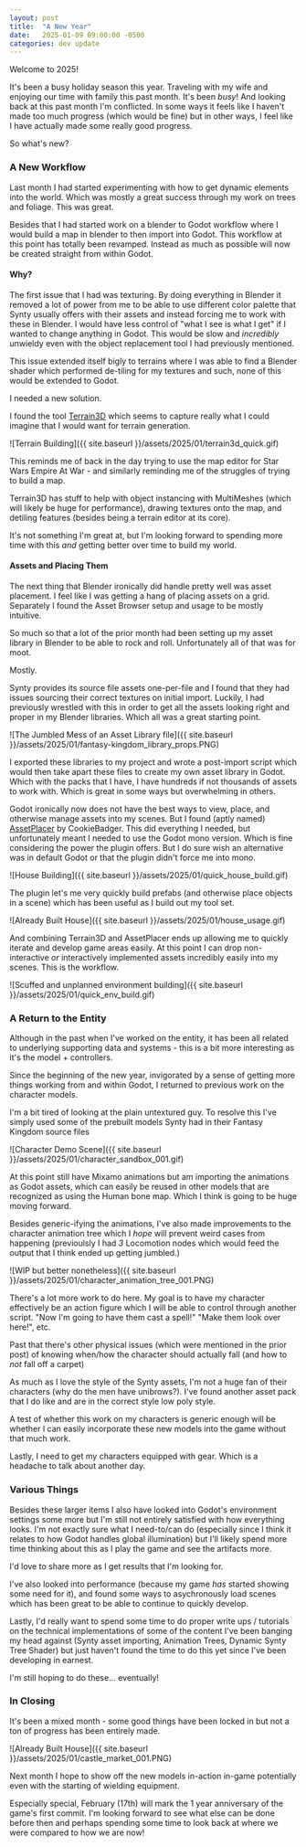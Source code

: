```yaml
---
layout: post
title:  "A New Year"
date:   2025-01-09 09:00:00 -0500
categories: dev update
---
```


Welcome to 2025!

It's been a busy holiday season this year. Traveling with my wife and enjoying our time with family this past month. It's been _busy_! And looking back at this past month I'm conflicted. In some ways it feels like I haven't made too much progress (which would be fine) but in other ways, I feel like I have actually made some really good progress.

So what's new?

### A New Workflow

Last month I had started experimenting with how to get dynamic elements into the world. Which was mostly a great success through my work on trees and foliage. This was great.

Besides that I had started work on a blender to Godot workflow where I would build a map in blender to then import into Godot. This workflow at this point has totally been revamped. Instead as much as possible will now be created straight from within Godot. 

#### Why?

The first issue that I had was texturing. By doing everything in Blender it removed a lot of power from me to be able to use different color palette that Synty usually offers with their assets and instead forcing me to work with these in Blender. I would have less control of "what I see is what I get" if I wanted to change anything in Godot. This would be slow and _incredibly_ unwieldy even with the object replacement tool I had previously mentioned.

This issue extended itself bigly to terrains where I was able to find a Blender shader which performed de-tiling for my textures and such, none of this would be extended to Godot. 

I needed a new solution.

I found the tool [Terrain3D](https://github.com/TokisanGames/Terrain3D) which seems to capture really what I could imagine that I would want for terrain generation.

![Terrain Building]({{ site.baseurl }}/assets/2025/01/terrain3d_quick.gif)

This reminds me of back in the day trying to use the map editor for Star Wars Empire At War - and similarly reminding me of the struggles of trying to build a map. 

Terrain3D has stuff to help with object instancing with MultiMeshes (which will likely be huge for performance), drawing textures onto the map, and detiling features (besides being a terrain editor at its core).

It's not something I'm great at, but I'm looking forward to spending more time with this _and_ getting better over time to build my world.

#### Assets and Placing Them

The next thing that Blender ironically did handle pretty well was asset placement. I feel like I was getting a hang of placing assets on a grid. Separately I found the Asset Browser setup and usage to be mostly intuitive. 

So much so that a lot of the prior month had been setting up my asset library in Blender to be able to rock and roll. Unfortunately all of that was for moot.

Mostly.

Synty provides its source file assets one-per-file and I found that they had issues sourcing their correct textures on initial import. Luckily, I had previously wrestled with this in order to get all the assets looking right and proper in my Blender libraries. Which all was a great starting point.

![The Jumbled Mess of an Asset Library file]({{ site.baseurl }}/assets/2025/01/fantasy-kingdom_library_props.PNG)

I exported these libraries to my project and wrote a post-import script which would then take apart these files to create my own asset library in Godot. Which with the packs that I have, I have hundreds if not thousands of assets to work with. Which is great in some ways but overwhelming in others. 

Godot ironically now does not have the best ways to view, place, and otherwise manage assets into my scenes. But I found (aptly named) [AssetPlacer](https://cookiebadger.itch.io/assetplacer) by CookieBadger. This did everything I needed, but unfortunately meant I needed to use the Godot mono version. Which is fine considering the power the plugin offers. But I do sure wish an alternative was in default Godot or that the plugin didn't force me into mono. 

![House Building]({{ site.baseurl }}/assets/2025/01/quick_house_build.gif)

The plugin let's me very quickly build prefabs (and otherwise place objects in a scene) which has been useful as I build out my tool set. 

![Already Built House]({{ site.baseurl }}/assets/2025/01/house_usage.gif)

And combining Terrain3D and AssetPlacer ends up allowing me to quickly iterate and develop game areas easily. At this point I can drop non-interactive *or* interactively implemented assets incredibly easily into my scenes. This is the workflow. 

![Scuffed and unplanned environment building]({{ site.baseurl }}/assets/2025/01/quick_env_build.gif)

### A Return to the Entity

Although in the past when I've worked on the entity, it has been all related to underlying supporting data and systems - this is a bit more interesting as it's the model + controllers.

Since the beginning of the new year, invigorated by a sense of getting more things working from and within Godot, I returned to previous work on the character models. 

I'm a bit tired of looking at the plain untextured guy. To resolve this I've simply used some of the prebuilt models Synty had in their Fantasy Kingdom source files

![Character Demo Scene]({{ site.baseurl }}/assets/2025/01/character_sandbox_001.gif)

At this point still have Mixamo animations but am importing the animations as Godot assets, which can easily be reused in other models that are recognized as using the Human bone map. Which I think is going to be huge moving forward. 

Besides generic-ifying the animations, I've also made improvements to the character animation tree which I _hope_ will prevent weird cases from happening (previoulsly I had _3_ Locomotion nodes which would feed the output that I think ended up getting jumbled.)

![WIP but better nonetheless]({{ site.baseurl }}/assets/2025/01/character_animation_tree_001.PNG)

There's a lot more work to do here. My goal is to have my character effectively be an action figure which I will be able to control through another script. "Now I'm going to have them cast a spell!" "Make them look over here!", etc. 

Past that there's other physical issues (which were mentioned in the prior post) of knowing when/how the character should actually fall (and how to _not_ fall off a carpet)

As much as I love the style of the Synty assets, I'm not a huge fan of their characters (why do the men have unibrows?). I've found another asset pack that I do like and are in the correct style low poly style.

A test of whether this work on my characters is generic enough will be whether I can easily incorporate these new models into the game without that much work. 

Lastly, I need to get my characters equipped with gear. Which is a headache to talk about another day. 

### Various Things

Besides these larger items I also have looked into Godot's environment settings some more but I'm still not entirely satisfied with how everything looks. I'm not exactly sure what I need-to/can do (especially since I think it relates to how Godot handles global illumination) but I'll likely spend more time thinking about this as I play the game and see the artifacts more. 

I'd love to share more as I get results that I'm looking for. 

I've also looked into performance (because my game _has_ started showing some need for it), and found some ways to asychronously load scenes which has been great to be able to continue to quickly develop. 

Lastly, I'd really want to spend some time to do proper write ups / tutorials on the technical implementations of some of the content I've been banging my head against (Synty asset importing, Animation Trees, Dynamic Synty Tree Shader) but just haven't found the time to do this yet since I've been developing in earnest. 

I'm still hoping to do these... eventually!

### In Closing

It's been a mixed month - some good things have been locked in but not a ton of progress has been entirely made. 

![Already Built House]({{ site.baseurl }}/assets/2025/01/castle_market_001.PNG)

Next month I hope to show off the new models in-action in-game potentially even with the starting of wielding equipment. 

Especially special, February (17th) will mark the 1 year anniversary of the game's first commit. I'm looking forward to see what else can be done before then and perhaps spending some time to look back at where we were compared to how we are now!
